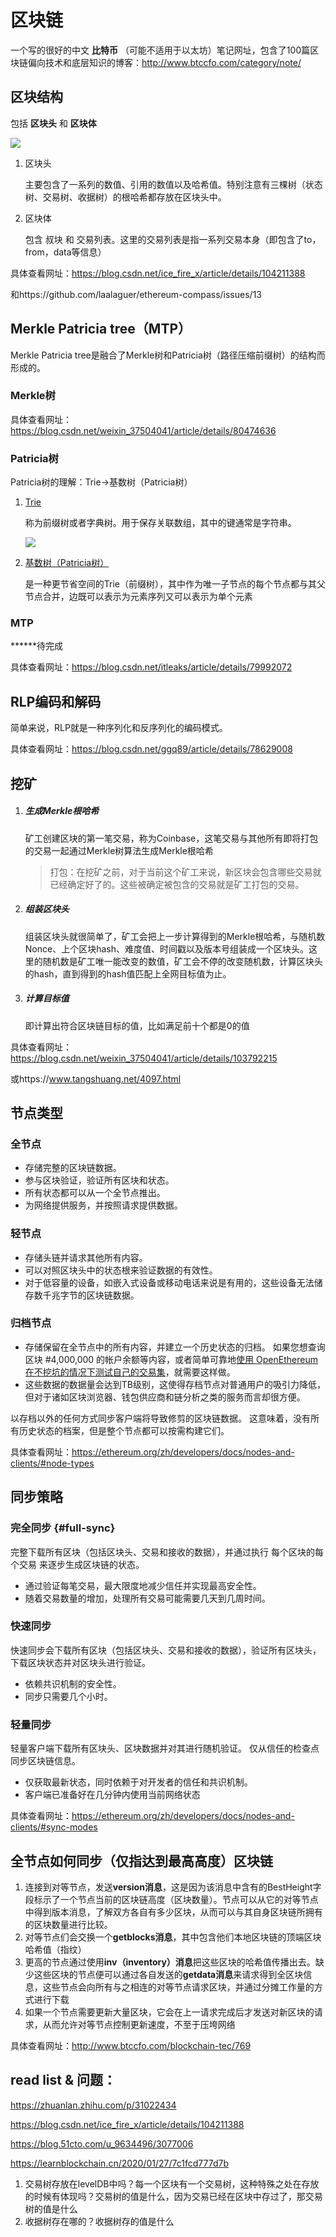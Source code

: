 # 区块链

一个写的很好的中文 **比特币** （可能不适用于以太坊）笔记网址，包含了100篇区块链偏向技术和底层知识的博客：http://www.btccfo.com/category/note/

## 区块结构

包括 **区块头** 和 **区块体** 

![](E:.\pic\blockchain-block.jpg)

1. 区块头

   主要包含了一系列的数值、引用的数值以及哈希值。特别注意有三棵树（状态树、交易树、收据树）的根哈希都存放在区块头中。

2. 区块体

   包含 叔块 和 交易列表。这里的交易列表是指一系列交易本身（即包含了to，from，data等信息）

具体查看网址：https://blog.csdn.net/ice_fire_x/article/details/104211388

和https://github.com/laalaguer/ethereum-compass/issues/13

## Merkle Patricia tree（MTP）

Merkle Patricia tree是融合了Merkle树和Patricia树（路径压缩前缀树）的结构而形成的。

### Merkle树

具体查看网址：https://blog.csdn.net/weixin_37504041/article/details/80474636

### Patricia树

Patricia树的理解：Trie->基数树（Patricia树）

1. [Trie](https://zh.wikipedia.org/wiki/Trie)

   称为前缀树或者字典树。用于保存关联数组，其中的键通常是字符串。

   ![](.\pic\blockchain-trie.PNG)

2. [基数树（Patricia树）](https://zh.wikipedia.org/wiki/%E5%9F%BA%E6%95%B0%E6%A0%91)

   是一种更节省空间的Trie（前缀树），其中作为唯一子节点的每个节点都与其父节点合并，边既可以表示为元素序列又可以表示为单个元素

### MTP 

******待完成

具体查看网址：https://blog.csdn.net/itleaks/article/details/79992072

## RLP编码和解码

简单来说，RLP就是一种序列化和反序列化的编码模式。

具体查看网址：https://blog.csdn.net/ggq89/article/details/78629008

## 挖矿

1. ##### 生成Merkle根哈希

   矿工创建区块的第一笔交易，称为Coinbase，这笔交易与其他所有即将打包的交易一起通过Merkle树算法生成Merkle根哈希

   > 打包：在挖矿之前，对于当前这个矿工来说，新区块会包含哪些交易就已经确定好了的。这些被确定被包含的交易就是矿工打包的交易。

2. ##### 组装区块头

   组装区块头就很简单了，矿工会把上一步计算得到的Merkle根哈希，与随机数Nonce、上个区块hash、难度值、时间戳以及版本号组装成一个区块头。这里的随机数是矿工唯一能改变的数值，矿工会不停的改变随机数，计算区块头的hash，直到得到的hash值匹配上全网目标值为止。

3. ##### 计算目标值

   即计算出符合区块链目标的值，比如满足前十个都是0的值



具体查看网址：https://blog.csdn.net/weixin_37504041/article/details/103792215

或https://www.tangshuang.net/4097.html

## 节点类型
### 全节点

- 存储完整的区块链数据。
- 参与区块验证，验证所有区块和状态。
- 所有状态都可以从一个全节点推出。
- 为网络提供服务，并按照请求提供数据。

### 轻节点

- 存储头链并请求其他所有内容。
- 可以对照区块头中的状态根来验证数据的有效性。
- 对于低容量的设备，如嵌入式设备或移动电话来说是有用的，这些设备无法储存数千兆字节的区块链数据。

### 归档节点

- 存储保留在全节点中的所有内容，并建立一个历史状态的归档。 如果您想查询区块 #4,000,000 的帐户余额等内容，或者简单可靠地[使用 OpenEthereum 在不挖坑的情况下测试自己的交易集](https://openethereum.github.io/JSONRPC-trace-module#trace_callmany)，就需要这样做。
- 这些数据的数据量会达到TB级别，这使得存档节点对普通用户的吸引力降低，但对于诸如区块浏览器、钱包供应商和链分析之类的服务而言却很方便。

以存档以外的任何方式同步客户端将导致修剪的区块链数据。 这意味着，没有所有历史状态的档案，但是整个节点都可以按需构建它们。

具体查看网址：https://ethereum.org/zh/developers/docs/nodes-and-clients/#node-types

## 同步策略

### 完全同步 {#full-sync}

完整下载所有区块（包括区块头、交易和接收的数据），并通过执行 每个区块的每个交易 来逐步生成区块链的状态。

- 通过验证每笔交易，最大限度地减少信任并实现最高安全性。
- 随着交易数量的增加，处理所有交易可能需要几天到几周时间。

### 快速同步

快速同步会下载所有区块（包括区块头、交易和接收的数据），验证所有区块头，下载区块状态并对区块头进行验证。

- 依赖共识机制的安全性。
- 同步只需要几个小时。

### 轻量同步

轻量客户端下载所有区块头、区块数据并对其进行随机验证。 仅从信任的检查点同步区块链信息。

- 仅获取最新状态，同时依赖于对开发者的信任和共识机制。
- 客户端已准备好在几分钟内使用当前网络状态

具体查看网址：https://ethereum.org/zh/developers/docs/nodes-and-clients/#sync-modes

## 全节点如何同步（仅指达到最高高度）区块链

1. 连接到对等节点，发送**version消息**，这是因为该消息中含有的BestHeight字段标示了一个节点当前的区块链高度（区块数量）。节点可以从它的对等节点中得到版本消息，了解双方各自有多少区块，从而可以与其自身区块链所拥有的区块数量进行比较。
2. 对等节点们会交换一个**getblocks消息**，其中包含他们本地区块链的顶端区块哈希值（指纹）
3. 更高的节点通过使用**inv（inventory）消息**把这些区块的哈希值传播出去。缺少这些区块的节点便可以通过各自发送的**getdata消息**来请求得到全区块信息，这些节点会向所有与之相连的对等节点请求区块，并通过分摊工作量的方式进行下载
4. 如果一个节点需要更新大量区块，它会在上一请求完成后才发送对新区块的请求，从而允许对等节点控制更新速度，不至于压垮网络

具体查看网址：http://www.btccfo.com/blockchain-tec/769

## read list & 问题：

https://zhuanlan.zhihu.com/p/31022434

https://blog.csdn.net/ice_fire_x/article/details/104211388

https://blog.51cto.com/u_9634496/3077006

https://learnblockchain.cn/2020/01/27/7c1fcd777d7b

1. 交易树存放在levelDB中吗？每一个区块有一个交易树，这种特殊之处在存放的时候有体现吗？交易树的值是什么，因为交易已经在区块中存过了，那交易树的值是什么
2. 收据树存在哪的？收据树存的值是什么